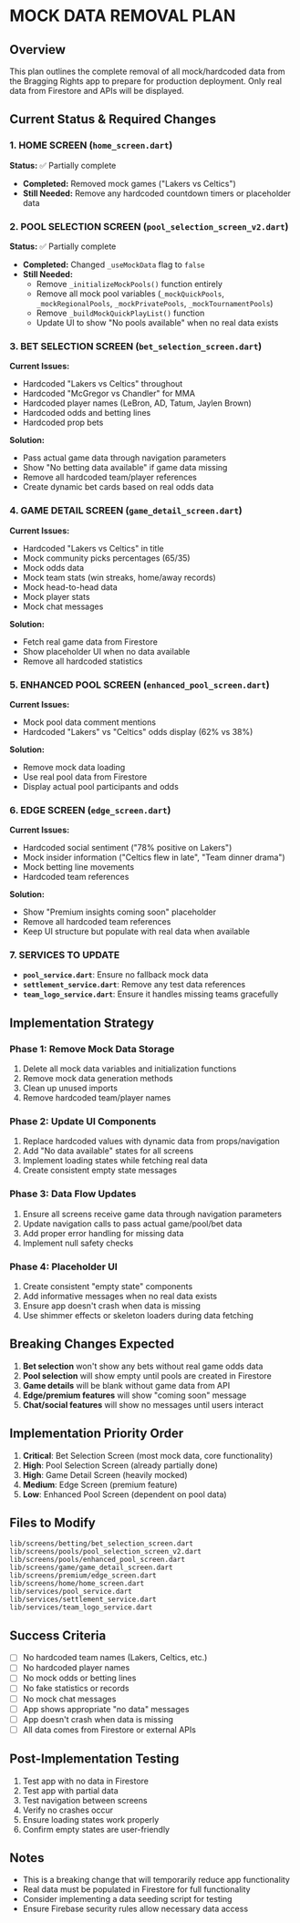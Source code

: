 # MOCK DATA REMOVAL PLAN

## Overview
This plan outlines the complete removal of all mock/hardcoded data from the Bragging Rights app to prepare for production deployment. Only real data from Firestore and APIs will be displayed.

## Current Status & Required Changes

### 1. HOME SCREEN (`home_screen.dart`)
**Status:** ✅ Partially complete
- **Completed:** Removed mock games ("Lakers vs Celtics")
- **Still Needed:** Remove any hardcoded countdown timers or placeholder data

### 2. POOL SELECTION SCREEN (`pool_selection_screen_v2.dart`)
**Status:** ✅ Partially complete
- **Completed:** Changed `_useMockData` flag to `false`
- **Still Needed:**
  - Remove `_initializeMockPools()` function entirely
  - Remove all mock pool variables (`_mockQuickPools`, `_mockRegionalPools`, `_mockPrivatePools`, `_mockTournamentPools`)
  - Remove `_buildMockQuickPlayList()` function
  - Update UI to show "No pools available" when no real data exists

### 3. BET SELECTION SCREEN (`bet_selection_screen.dart`)
**Current Issues:**
- Hardcoded "Lakers vs Celtics" throughout
- Hardcoded "McGregor vs Chandler" for MMA
- Hardcoded player names (LeBron, AD, Tatum, Jaylen Brown)
- Hardcoded odds and betting lines
- Hardcoded prop bets

**Solution:** 
- Pass actual game data through navigation parameters
- Show "No betting data available" if game data missing
- Remove all hardcoded team/player references
- Create dynamic bet cards based on real odds data

### 4. GAME DETAIL SCREEN (`game_detail_screen.dart`)
**Current Issues:**
- Hardcoded "Lakers vs Celtics" in title
- Mock community picks percentages (65/35)
- Mock odds data
- Mock team stats (win streaks, home/away records)
- Mock head-to-head data
- Mock player stats
- Mock chat messages

**Solution:**
- Fetch real game data from Firestore
- Show placeholder UI when no data available
- Remove all hardcoded statistics

### 5. ENHANCED POOL SCREEN (`enhanced_pool_screen.dart`)
**Current Issues:**
- Mock pool data comment mentions
- Hardcoded "Lakers" vs "Celtics" odds display (62% vs 38%)

**Solution:**
- Remove mock data loading
- Use real pool data from Firestore
- Display actual pool participants and odds

### 6. EDGE SCREEN (`edge_screen.dart`)
**Current Issues:**
- Hardcoded social sentiment ("78% positive on Lakers")
- Mock insider information ("Celtics flew in late", "Team dinner drama")
- Mock betting line movements
- Hardcoded team references

**Solution:**
- Show "Premium insights coming soon" placeholder
- Remove all hardcoded team references
- Keep UI structure but populate with real data when available

### 7. SERVICES TO UPDATE
- **`pool_service.dart`**: Ensure no fallback mock data
- **`settlement_service.dart`**: Remove any test data references
- **`team_logo_service.dart`**: Ensure it handles missing teams gracefully

## Implementation Strategy

### Phase 1: Remove Mock Data Storage
1. Delete all mock data variables and initialization functions
2. Remove mock data generation methods
3. Clean up unused imports
4. Remove hardcoded team/player names

### Phase 2: Update UI Components
1. Replace hardcoded values with dynamic data from props/navigation
2. Add "No data available" states for all screens
3. Implement loading states while fetching real data
4. Create consistent empty state messages

### Phase 3: Data Flow Updates
1. Ensure all screens receive game data through navigation parameters
2. Update navigation calls to pass actual game/pool/bet data
3. Add proper error handling for missing data
4. Implement null safety checks

### Phase 4: Placeholder UI
1. Create consistent "empty state" components
2. Add informative messages when no real data exists
3. Ensure app doesn't crash when data is missing
4. Use shimmer effects or skeleton loaders during data fetching

## Breaking Changes Expected
1. **Bet selection** won't show any bets without real game odds data
2. **Pool selection** will show empty until pools are created in Firestore
3. **Game details** will be blank without game data from API
4. **Edge/premium features** will show "coming soon" message
5. **Chat/social features** will show no messages until users interact

## Implementation Priority Order
1. **Critical**: Bet Selection Screen (most mock data, core functionality)
2. **High**: Pool Selection Screen (already partially done)
3. **High**: Game Detail Screen (heavily mocked)
4. **Medium**: Edge Screen (premium feature)
5. **Low**: Enhanced Pool Screen (dependent on pool data)

## Files to Modify
```
lib/screens/betting/bet_selection_screen.dart
lib/screens/pools/pool_selection_screen_v2.dart
lib/screens/pools/enhanced_pool_screen.dart
lib/screens/game/game_detail_screen.dart
lib/screens/premium/edge_screen.dart
lib/screens/home/home_screen.dart
lib/services/pool_service.dart
lib/services/settlement_service.dart
lib/services/team_logo_service.dart
```

## Success Criteria
- [ ] No hardcoded team names (Lakers, Celtics, etc.)
- [ ] No hardcoded player names
- [ ] No mock odds or betting lines
- [ ] No fake statistics or records
- [ ] No mock chat messages
- [ ] App shows appropriate "no data" messages
- [ ] App doesn't crash when data is missing
- [ ] All data comes from Firestore or external APIs

## Post-Implementation Testing
1. Test app with no data in Firestore
2. Test app with partial data
3. Test navigation between screens
4. Verify no crashes occur
5. Ensure loading states work properly
6. Confirm empty states are user-friendly

## Notes
- This is a breaking change that will temporarily reduce app functionality
- Real data must be populated in Firestore for full functionality
- Consider implementing a data seeding script for testing
- Ensure Firebase security rules allow necessary data access